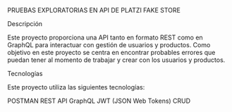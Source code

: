 PRUEBAS EXPLORATORIAS EN API DE PLATZI FAKE STORE 

Descripción 

Este proyecto proporciona una API tanto en formato REST como en GraphQL para interactuar con gestión de usuarios y  productos. Como objetivo en este proyecto se centra en encontrar probables errores que puedan tener al momento de trabajar y crear con los usuarios y productos.

Tecnologías 

Este proyecto utiliza las siguientes tecnologías: 

POSTMAN
REST API
GraphQL 
JWT (JSON Web Tokens) 
CRUD
